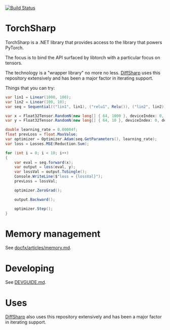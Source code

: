 [![Build Status](https://donsyme.visualstudio.com/TorchSharp/_apis/build/status/xamarin.TorchSharp?branchName=master)](https://donsyme.visualstudio.com/TorchSharp/_build/latest?definitionId=1&branchName=master)

# TorchSharp

TorchSharp is a .NET library that provides access to the library that powers
PyTorch.  

The focus is to bind the API surfaced by libtorch with a particular focus on tensors.

The technology is a "wrapper library" no more no less. [DiffSharp](https://github.com/DiffSharp/DiffSharp/) uses this
repository extensively and has been a major factor in iterating support.

Things that you can try:

```csharp
var lin1 = Linear(1000, 100);
var lin2 = Linear(100, 10);
var seq = Sequential(("lin1", lin1), ("relu1", Relu()), ("lin2", lin2));

var x = Float32Tensor.RandomN(new long[] { 64, 1000 }, deviceIndex: 0, deviceType: DeviceType.CPU);
var y = Float32Tensor.RandomN(new long[] { 64, 10 }, deviceIndex: 0, deviceType: DeviceType.CPU);

double learning_rate = 0.00004f;
float prevLoss = float.MaxValue;
var optimizer = Optimizer.Adam(seq.GetParameters(), learning_rate);
var loss = Losses.MSE(Reduction.Sum);

for (int i = 0; i < 10; i++)
{
    var eval = seq.forward(x);
    var output = loss(eval, y);
    var lossVal = output.ToSingle();
    Console.WriteLine($"loss = {lossVal}");
    prevLoss = lossVal;

    optimizer.ZeroGrad();

    output.Backward();

    optimizer.Step();
}
```

# Memory management

See [docfx/articles/memory.md](docfx/articles/memory.md).

# Developing

See [DEVGUIDE.md](DEVGUIDE.md).

# Uses

[DiffSharp](https://github.com/DiffSharp/DiffSharp/) also uses this
repository extensively and has been a major factor in iterating support.
